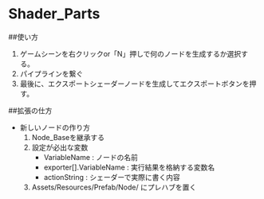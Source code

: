 # Shader_Parts

##使い方
1.  ゲームシーンを右クリックor「N」押しで何のノードを生成するか選択する。
2.  パイプラインを繋ぐ
3.  最後に、エクスポートシェーダーノードを生成してエクスポートボタンを押す。

##拡張の仕方
*   新しいノードの作り方
    1.  Node_Baseを継承する
    2.  設定が必出な変数
        *   VariableName : ノードの名前
        *   exporter[].VariableName : 実行結果を格納する変数名
        *   actionString : シェーダーで実際に書く内容
    2.  Assets/Resources/Prefab/Node/ にプレハブを置く